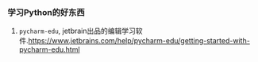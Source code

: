 ### 学习Python的好东西
1. `pycharm-edu`, jetbrain出品的编辑学习软件.https://www.jetbrains.com/help/pycharm-edu/getting-started-with-pycharm-edu.html